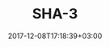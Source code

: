 ---
title: "SHA-3"
date: 2017-12-08T17:18:39+03:00
tag: "wiki"
info:
    one: "криптографическая хеш-функция"
    two: "SHA-3 — криптографическая хеш-функция, разработанная Агентством национальной безопасности США. Задача данной функции — сделать из случайного набора данных определенное значение с фиксированной длиной, которое послужит идентификатором этих данных. Полученное значение сравнивается с дубликатами исходных данных, извлечь которые невозможно. Функция получила широкое распространение в сферах, связанных с защитой информации. Она также используется в майнинге криптовалют."
---